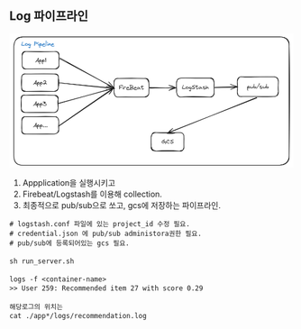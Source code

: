 ## Log 파이프라인

![image](./img/log_pipeline.png)

1. Appplication을 실행시키고
2. Firebeat/Logstash를 이용해 collection.  
3. 최종적으로 pub/sub으로 쏘고, gcs에 저장하는 파이프라인. 

```
# logstash.conf 파일에 있는 project_id 수정 필요.
# credential.json 에 pub/sub administora권한 필요. 
# pub/sub에 등록되어있는 gcs 필요.

sh run_server.sh

logs -f <container-name>
>> User 259: Recommended item 27 with score 0.29

해당로그의 위치는
cat ./app*/logs/recommendation.log

```

